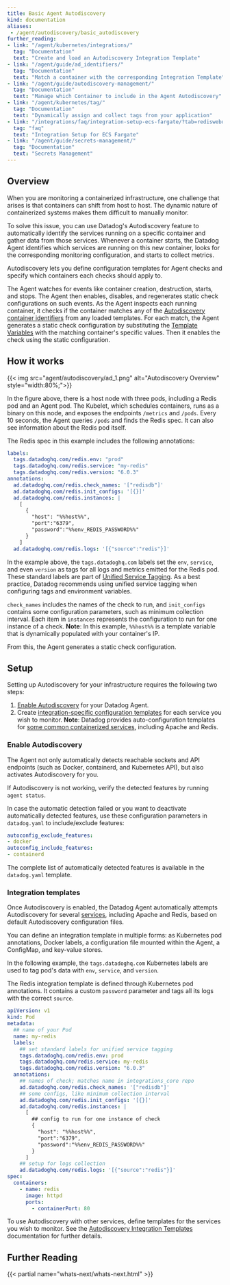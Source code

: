 ```yaml
---
title: Basic Agent Autodiscovery
kind: documentation
aliases:
 - /agent/autodiscovery/basic_autodiscovery
further_reading:
- link: "/agent/kubernetes/integrations/"
  tag: "Documentation"
  text: "Create and load an Autodiscovery Integration Template"
- link: "/agent/guide/ad_identifiers/"
  tag: "Documentation"
  text: "Match a container with the corresponding Integration Template"
- link: "/agent/guide/autodiscovery-management/"
  tag: "Documentation"
  text: "Manage which Container to include in the Agent Autodiscovery"
- link: "/agent/kubernetes/tag/"
  tag: "Documentation"
  text: "Dynamically assign and collect tags from your application"
- link: "/integrations/faq/integration-setup-ecs-fargate/?tab=rediswebui"
  tag: "faq"
  text: "Integration Setup for ECS Fargate"
- link: "/agent/guide/secrets-management/"
  tag: "Documentation"
  text: "Secrets Management"
---
```


## Overview

When you are monitoring a containerized infrastructure, one challenge that arises is that containers can shift from host to host. The dynamic nature of containerized systems makes them difficult to manually monitor.

To solve this issue, you can use Datadog's Autodiscovery feature to automatically identify the services running on a specific container and gather data from those services. Whenever a container starts, the Datadog Agent identifies which services are running on this new container, looks for the corresponding monitoring configuration, and starts to collect metrics.

Autodiscovery lets you define configuration templates for Agent checks and specify which containers each checks should apply to.

The Agent watches for events like container creation, destruction, starts, and stops. The Agent then enables, disables, and regenerates static check configurations on such events. As the Agent inspects each running container, it checks if the container matches any of the [Autodiscovery container identifiers][1] from any loaded templates. For each match, the Agent generates a static check configuration by substituting the [Template Variables][2] with the matching container's specific values. Then it enables the check using the static configuration.

## How it works

{{< img src="agent/autodiscovery/ad_1.png" alt="Autodiscovery Overview" style="width:80%;">}}

In the figure above, there is a host node with three pods, including a Redis pod and an Agent pod. The Kubelet, which schedules containers, runs as a binary on this node, and exposes the endpoints `/metrics` and `/pods`. Every 10 seconds, the Agent queries `/pods` and finds the Redis spec. It can also see information about the Redis pod itself.

The Redis spec in this example includes the following annotations:

```yaml
labels:
  tags.datadoghq.com/redis.env: "prod"
  tags.datadoghq.com/redis.service: "my-redis"
  tags.datadoghq.com/redis.version: "6.0.3"
annotations:
  ad.datadoghq.com/redis.check_names: '["redisdb"]'
  ad.datadoghq.com/redis.init_configs: '[{}]'
  ad.datadoghq.com/redis.instances: |
    [
      {
        "host": "%%host%%",
        "port":"6379",
        "password":"%%env_REDIS_PASSWORD%%"
      }
    ]
  ad.datadoghq.com/redis.logs: '[{"source":"redis"}]'
```

In the example above, the `tags.datadoghq.com` labels set the `env`, `service`, and even `version` as tags for all logs and metrics emitted for the Redis pod. These standard labels are part of [Unified Service Tagging][3]. As a best practice, Datadog recommends using unified service tagging when configuring tags and environment variables.

`check_names` includes the names of the check to run, and `init_configs` contains some configuration parameters, such as minimum collection interval. Each item in `instances` represents the configuration to run for one instance of a check. **Note**: In this example, `%%host%%` is a template variable that is dynamically populated with your container's IP.

From this, the Agent generates a static check configuration.

## Setup

Setting up Autodiscovery for your infrastructure requires the following two steps:

1. [Enable Autodiscovery](#enable-autodiscovery) for your Datadog Agent.
2. Create [integration-specific configuration templates](#integration-templates) for each service you wish to monitor. **Note**: Datadog provides auto-configuration templates for [some common containerized services][4], including Apache and Redis.

### Enable Autodiscovery

The Agent not only automatically detects reachable sockets and API endpoints (such as Docker, containerd, and Kubernetes API), but also activates Autodiscovery for you.

If Autodiscovery is not working, verify the detected features by running `agent status`.

In case the automatic detection failed or you want to deactivate automatically detected features, use these configuration parameters in `datadog.yaml` to include/exclude features:
```yaml
autoconfig_exclude_features:
- docker
autoconfig_include_features:
- containerd
```

The complete list of automatically detected features is available in the `datadog.yaml` template.

### Integration templates

Once Autodiscovery is enabled, the Datadog Agent automatically attempts Autodiscovery for several [services][4], including Apache and Redis, based on default Autodiscovery configuration files.

You can define an integration template in multiple forms: as Kubernetes pod annotations, Docker labels, a configuration file mounted within the Agent, a ConfigMap, and key-value stores.

In the following example, the `tags.datadoghq.com` Kubernetes labels are used to tag pod's data with `env`, `service`, and `version`.

The Redis integration template is defined through Kubernetes pod annotations. It contains a custom `password` parameter and tags all its logs with the correct `source`.

```yaml
apiVersion: v1
kind: Pod
metadata:
  ## name of your Pod
  name: my-redis
  labels:
    ## set standard labels for unified service tagging
    tags.datadoghq.com/redis.env: prod
    tags.datadoghq.com/redis.service: my-redis
    tags.datadoghq.com/redis.version: "6.0.3"
  annotations:
    ## names of check; matches name in integrations_core repo
    ad.datadoghq.com/redis.check_names: '["redisdb"]'
    ## some configs, like minimum collection interval
    ad.datadoghq.com/redis.init_configs: '[{}]'
    ad.datadoghq.com/redis.instances: |
      [
        ## config to run for one instance of check
        {
          "host": "%%host%%",
          "port":"6379",
          "password":"%%env_REDIS_PASSWORD%%"
        }
      ]
    ## setup for logs collection
    ad.datadoghq.com/redis.logs: '[{"source":"redis"}]'
spec:
  containers:
    - name: redis
      image: httpd
      ports:
        - containerPort: 80
```

To use Autodiscovery with other services, define templates for the services you wish to monitor. See the [Autodiscovery Integration Templates][5] documentation for further details.

## Further Reading

{{< partial name="whats-next/whats-next.html" >}}

[1]: /agent/guide/ad_identifiers/
[2]: /agent/faq/template_variables/
[3]: /getting_started/tagging/unified_service_tagging
[4]: /agent/faq/auto_conf/
[5]: /agent/kubernetes/integrations/
